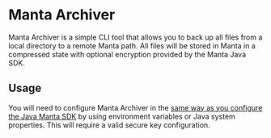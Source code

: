 # Manta Archiver

Manta Archiver is a simple CLI tool that allows you to back up all files from
a local directory to a remote Manta path. All files will be stored in Manta
in a compressed state with optional encryption provided by the Manta Java SDK.

## Usage

You will need to configure Manta Archiver in the [same way as you configure the
Java Manta SDK](https://github.com/joyent/java-manta/blob/master/USAGE.md#parameters) 
by using environment variables or Java system properties. This will require
a valid secure key configuration.


